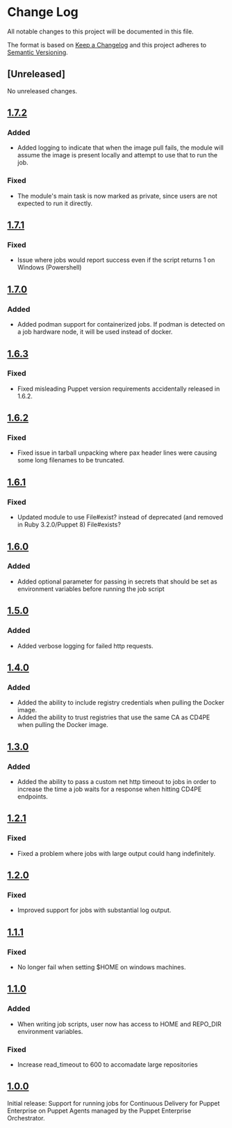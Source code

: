 # Change Log

All notable changes to this project will be documented in this file.

The format is based on [Keep a Changelog](http://keepachangelog.com/)
and this project adheres to [Semantic Versioning](http://semver.org/).

## [Unreleased]

No unreleased changes.

## [1.7.2](https://github.com/puppetlabs/puppetlabs-cd4pe_jobs/tree/1.7.2)

### Added
- Added logging to indicate that when the image pull fails, the module will assume the image is present
  locally and attempt to use that to run the job.

### Fixed
- The module's main task is now marked as private, since users are not expected to run it directly.


## [1.7.1](https://github.com/puppetlabs/puppetlabs-cd4pe_jobs/tree/1.7.1)

### Fixed
- Issue where jobs would report success even if the script returns 1 on Windows (Powershell)

## [1.7.0](https://github.com/puppetlabs/puppetlabs-cd4pe_jobs/tree/1.7.0)

### Added
- Added podman support for containerized jobs. If podman is detected on a job hardware node, it will be used instead of docker.

## [1.6.3](https://github.com/puppetlabs/puppetlabs-cd4pe_jobs/tree/1.6.3)

### Fixed
- Fixed misleading Puppet version requirements accidentally released in 1.6.2.

## [1.6.2](https://github.com/puppetlabs/puppetlabs-cd4pe_jobs/tree/1.6.2)

### Fixed
- Fixed issue in tarball unpacking where pax header lines were causing some long filenames to be truncated.


## [1.6.1](https://github.com/puppetlabs/puppetlabs-cd4pe_jobs/tree/1.6.1)

### Fixed
- Updated module to use File#exist? instead of deprecated (and removed in Ruby 3.2.0/Puppet 8) File#exists?

## [1.6.0](https://github.com/puppetlabs/puppetlabs-cd4pe_jobs/tree/1.6.0)

### Added

- Added optional parameter for passing in secrets that should be set as environment variables before running the job script

## [1.5.0](https://github.com/puppetlabs/puppetlabs-cd4pe_jobs/tree/1.5.0)

### Added

- Added verbose logging for failed http requests.

## [1.4.0](https://github.com/puppetlabs/puppetlabs-cd4pe_jobs/tree/1.4.0)

### Added

- Added the ability to include registry credentials when pulling the Docker image.
- Added the ability to trust registries that use the same CA as CD4PE when pulling the Docker image.

## [1.3.0](https://github.com/puppetlabs/puppetlabs-cd4pe_jobs/tree/1.3.0)

### Added

- Added the ability to pass a custom net http timeout to jobs in order to increase the time a job waits for a response when hitting CD4PE endpoints.

## [1.2.1](https://github.com/puppetlabs/puppetlabs-cd4pe_jobs/tree/1.2.1)

### Fixed

- Fixed a problem where jobs with large output could hang indefinitely.

## [1.2.0](https://github.com/puppetlabs/puppetlabs-cd4pe_jobs/tree/1.2.0)

### Fixed

- Improved support for jobs with substantial log output.

## [1.1.1](https://github.com/puppetlabs/puppetlabs-cd4pe_jobs/tree/1.1.1)

### Fixed

- No longer fail when setting \$HOME on windows machines.

## [1.1.0](https://github.com/puppetlabs/puppetlabs-cd4pe_jobs/tree/1.1.0)

### Added

- When writing job scripts, user now has access to HOME and REPO_DIR environment variables.

### Fixed

- Increase read_timeout to 600 to accomadate large repositories

## [1.0.0](https://github.com/puppetlabs/puppetlabs-cd4pe_jobs/tree/1.0.0)

Initial release: Support for running jobs for Continuous Delivery for Puppet Enterprise on Puppet Agents managed by the Puppet Enterprise Orchestrator.
